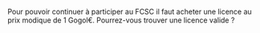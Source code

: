 Pour pouvoir continuer à participer au FCSC il faut acheter une licence au prix modique de 1 Gogol€. Pourrez-vous trouver une licence valide ?
